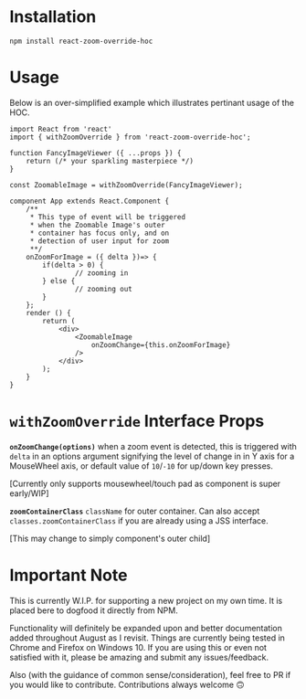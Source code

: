 # Installation

``` 
npm install react-zoom-override-hoc
```

# Usage

Below is an over-simplified example which
illustrates pertinant usage of the HOC.

```
import React from 'react'
import { withZoomOverride } from 'react-zoom-override-hoc';
 
function FancyImageViewer ({ ...props }) {
    return (/* your sparkling masterpiece */)
}

const ZoomableImage = withZoomOverride(FancyImageViewer);

component App extends React.Component {
    /**
     * This type of event will be triggered
     * when the Zoomable Image's outer 
     * container has focus only, and on 
     * detection of user input for zoom
     **/
    onZoomForImage = ({ delta })=> {
        if(delta > 0) {
                // zooming in 
        } else {
                // zooming out
        }
    };
    render () {
        return (
            <div>
                <ZoomableImage 
                    onZoomChange={this.onZoomForImage} 
                />
            </div>
        );
    }
}
```

# `withZoomOverride` Interface Props

**`onZoomChange(options)`** when a zoom event is detected, this is triggered with `delta` in an options argument signifying the level of change in in Y axis for a MouseWheel axis, or default value of `10`/`-10` for up/down key presses. 

[Currently only supports mousewheel/touch pad as component is super early/WIP]

**`zoomContainerClass`** `className` for outer container. Can also accept `classes.zoomContainerClass` if you are already using a JSS interface.

[This may change to simply component's outer child]


# Important Note

This is currently W.I.P. for supporting a new project on my own time. It is placed bere to dogfood it directly from NPM.

Functionality will definitely be expanded upon and better documentation added throughout August as I revisit. Things are currently being tested in Chrome and Firefox on Windows 10. If you are using this or even not satisfied with it, please be amazing and submit any issues/feedback.

Also (with the guidance of common sense/consideration), feel free to PR if you would like to contribute. Contributions always welcome 🙃